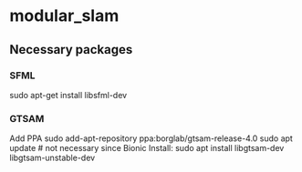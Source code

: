 # modular_slam

## Necessary packages

### SFML
sudo apt-get install libsfml-dev

### GTSAM
Add PPA
sudo add-apt-repository ppa:borglab/gtsam-release-4.0
sudo apt update  # not necessary since Bionic
Install:
sudo apt install libgtsam-dev libgtsam-unstable-dev